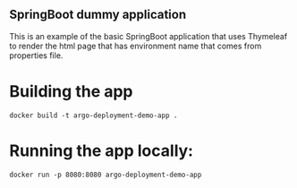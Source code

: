 ## SpringBoot dummy application

This is an example of the basic SpringBoot application that uses Thymeleaf to render the html page that has environment name that comes from properties file.

# Building the app
```aidl
docker build -t argo-deployment-demo-app .
```


# Running the app locally:

```aidl
docker run -p 8080:8080 argo-deployment-demo-app
```

